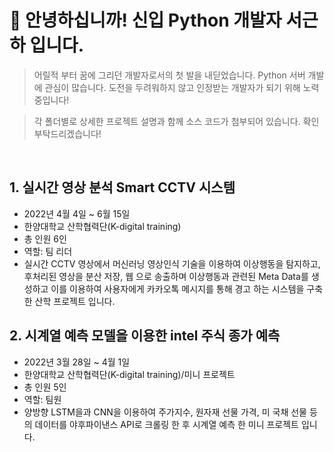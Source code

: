 # :pushpin: 안녕하십니까! 신입 Python 개발자 서근하 입니다.
>어릴적 부터 꿈에 그리던 개발자로서의 첫 발을 내딛었습니다. Python 서버 개발 에 관심이 많습니다. 도전을 두려워하지 않고 인정받는 개발자가 되기 위해 노력 중입니다!

>각 폴더별로 상세한 프로젝트 설명과 함께 소스 코드가 첨부되어 있습니다. 확인 부탁드리겠습니다!
</br>

## 1. 실시간 영상 분석 Smart CCTV 시스템
- 2022년 4월 4일 ~ 6월 15일
- 한양대학교 산학협력단(K-digital training)
- 총 인원 6인
- 역할: 팀 리더
- 실시간 CCTV 영상에서 머신러닝 영상인식 기술을 이용하여 이상행동을 탐지하고, 후처리된 영상을 분산 저장, 웹 으로 송출하며 이상행동과 관련된 Meta Data를 생성하고 이를 이용하여 사용자에게 카카오톡 메시지를 통해 경고 하는 시스템을 구축한 산학 프로젝트 입니다.

## 2. 시계열 예측 모델을 이용한 intel 주식 종가 예측
- 2022년 3월 28일 ~ 4월 1일
- 한양대학교 산학협력단(K-digital training)/미니 프로젝트
- 총 인원 5인
- 역할: 팀원
- 양방향 LSTM을과 CNN을 이용하여 주가지수, 원자재 선물 가격, 미 국채 선물 등의 데이터를 야후파이낸스 API로 크롤링 한 후 시계열 예측 한 미니 프로젝트 입니다.
